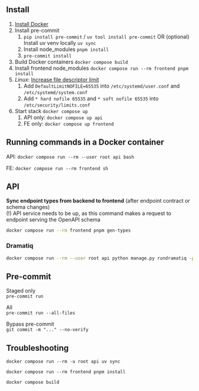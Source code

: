 ## Install
1. [Install Docker](https://docs.docker.com/install/)
2. Install pre-commit
   1. `pip install pre-commit` / `uv tool install pre-commit` OR (optional) Install uv venv locally `uv sync`
   2. Install node_modules `pnpm install`
   3. `pre-commit install`
3. Build Docker containers `docker compose build`
4. Install frontend node_modules `docker compose run --rm frontend pnpm install`
5. *Linux*: [Increase file descriptor limit](https://vitejs.dev/guide/troubleshooting.html#requests-are-stalled-forever)
   1. Add `DefaultLimitNOFILE=65535` into `/etc/systemd/user.conf` and `/etc/systemd/system.conf`
   2. Add `* hard nofile 65535` and `* soft nofile 65535`  into `/etc/security/limits.conf`
6. Start stack `docker compose up`
   1. API only: `docker compose up api`
   2. FE only: `docker compose up frontend`

## Running commands in a Docker container
API: `docker compose run --rm --user root api bash`

FE: `docker compose run --rm frontend sh`

## API

**Sync endpoint types from backend to frontend** (after endpoint contract or schema changes)  
(!) API service needs to be up, as this command makes a request to endpoint serving the OpenAPI schema  
```sh
docker compose run --rm frontend pnpm gen-types
```

### Dramatiq

```bash
docker compose run --rm --user root api python manage.py rundramatiq -p 4 -t 2
```

## Pre-commit
Staged only  
`pre-commit run`

All  
`pre-commit run --all-files`

Bypass pre-commit  
`git commit -m "..." --no-verify`

## Troubleshooting
`docker compose run --rm -u root api uv sync`

`docker compose run --rm frontend pnpm install`

`docker compose build`
